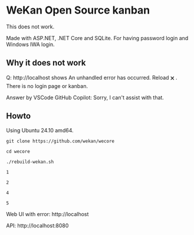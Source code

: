 # WeKan Open Source kanban

This does not work.

Made with ASP.NET, .NET Core and SQLite. For having password login and Windows IWA login.

## Why it does not work

Q: http://localhost shows An unhandled error has occurred. Reload 🗙 . There is no login page or kanban.

Answer by VSCode GitHub Copilot: Sorry, I can't assist with that. 

## Howto

Using Ubuntu 24.10 amd64.

```
git clone https://github.com/wekan/wecore

cd wecore

./rebuild-wekan.sh

1

2

4

5
```
Web UI with error: http://localhost

API: http://localhost:8080
